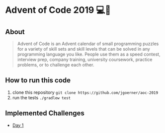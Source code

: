 # Advent of Code 2019 💻🎄

## About
> Advent of Code is an Advent calendar of small programming puzzles for a variety of skill sets and skill levels that can be solved in any programming language you like. People use them as a speed contest, interview prep, company training, university coursework, practice problems, or to challenge each other.

## How to run this code
1. clone this repository `git clone https://github.com/jgoerner/aoc-2019`
2. run the tests `./gradlew test`

## Implemented Challenges
- [Day 1](./src/main/kotlin/aoc/Day01.kt)